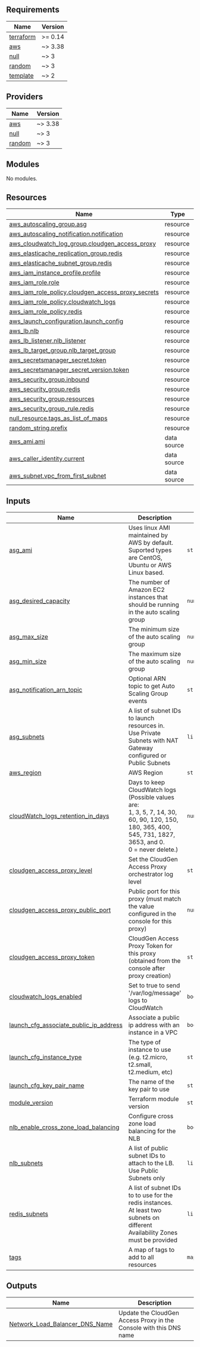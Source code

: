 ## Requirements

| Name | Version |
|------|---------|
| <a name="requirement_terraform"></a> [terraform](#requirement\_terraform) | >= 0.14 |
| <a name="requirement_aws"></a> [aws](#requirement\_aws) | ~> 3.38 |
| <a name="requirement_null"></a> [null](#requirement\_null) | ~> 3 |
| <a name="requirement_random"></a> [random](#requirement\_random) | ~> 3 |
| <a name="requirement_template"></a> [template](#requirement\_template) | ~> 2 |

## Providers

| Name | Version |
|------|---------|
| <a name="provider_aws"></a> [aws](#provider\_aws) | ~> 3.38 |
| <a name="provider_null"></a> [null](#provider\_null) | ~> 3 |
| <a name="provider_random"></a> [random](#provider\_random) | ~> 3 |

## Modules

No modules.

## Resources

| Name | Type |
|------|------|
| [aws_autoscaling_group.asg](https://registry.terraform.io/providers/hashicorp/aws/latest/docs/resources/autoscaling_group) | resource |
| [aws_autoscaling_notification.notification](https://registry.terraform.io/providers/hashicorp/aws/latest/docs/resources/autoscaling_notification) | resource |
| [aws_cloudwatch_log_group.cloudgen_access_proxy](https://registry.terraform.io/providers/hashicorp/aws/latest/docs/resources/cloudwatch_log_group) | resource |
| [aws_elasticache_replication_group.redis](https://registry.terraform.io/providers/hashicorp/aws/latest/docs/resources/elasticache_replication_group) | resource |
| [aws_elasticache_subnet_group.redis](https://registry.terraform.io/providers/hashicorp/aws/latest/docs/resources/elasticache_subnet_group) | resource |
| [aws_iam_instance_profile.profile](https://registry.terraform.io/providers/hashicorp/aws/latest/docs/resources/iam_instance_profile) | resource |
| [aws_iam_role.role](https://registry.terraform.io/providers/hashicorp/aws/latest/docs/resources/iam_role) | resource |
| [aws_iam_role_policy.cloudgen_access_proxy_secrets](https://registry.terraform.io/providers/hashicorp/aws/latest/docs/resources/iam_role_policy) | resource |
| [aws_iam_role_policy.cloudwatch_logs](https://registry.terraform.io/providers/hashicorp/aws/latest/docs/resources/iam_role_policy) | resource |
| [aws_iam_role_policy.redis](https://registry.terraform.io/providers/hashicorp/aws/latest/docs/resources/iam_role_policy) | resource |
| [aws_launch_configuration.launch_config](https://registry.terraform.io/providers/hashicorp/aws/latest/docs/resources/launch_configuration) | resource |
| [aws_lb.nlb](https://registry.terraform.io/providers/hashicorp/aws/latest/docs/resources/lb) | resource |
| [aws_lb_listener.nlb_listener](https://registry.terraform.io/providers/hashicorp/aws/latest/docs/resources/lb_listener) | resource |
| [aws_lb_target_group.nlb_target_group](https://registry.terraform.io/providers/hashicorp/aws/latest/docs/resources/lb_target_group) | resource |
| [aws_secretsmanager_secret.token](https://registry.terraform.io/providers/hashicorp/aws/latest/docs/resources/secretsmanager_secret) | resource |
| [aws_secretsmanager_secret_version.token](https://registry.terraform.io/providers/hashicorp/aws/latest/docs/resources/secretsmanager_secret_version) | resource |
| [aws_security_group.inbound](https://registry.terraform.io/providers/hashicorp/aws/latest/docs/resources/security_group) | resource |
| [aws_security_group.redis](https://registry.terraform.io/providers/hashicorp/aws/latest/docs/resources/security_group) | resource |
| [aws_security_group.resources](https://registry.terraform.io/providers/hashicorp/aws/latest/docs/resources/security_group) | resource |
| [aws_security_group_rule.redis](https://registry.terraform.io/providers/hashicorp/aws/latest/docs/resources/security_group_rule) | resource |
| [null_resource.tags_as_list_of_maps](https://registry.terraform.io/providers/hashicorp/null/latest/docs/resources/resource) | resource |
| [random_string.prefix](https://registry.terraform.io/providers/hashicorp/random/latest/docs/resources/string) | resource |
| [aws_ami.ami](https://registry.terraform.io/providers/hashicorp/aws/latest/docs/data-sources/ami) | data source |
| [aws_caller_identity.current](https://registry.terraform.io/providers/hashicorp/aws/latest/docs/data-sources/caller_identity) | data source |
| [aws_subnet.vpc_from_first_subnet](https://registry.terraform.io/providers/hashicorp/aws/latest/docs/data-sources/subnet) | data source |

## Inputs

| Name | Description | Type | Default | Required |
|------|-------------|------|---------|:--------:|
| <a name="input_asg_ami"></a> [asg\_ami](#input\_asg\_ami) | Uses linux AMI maintained by AWS by default.<br>  Suported types are CentOS, Ubuntu or AWS Linux based. | `string` | `"amazonlinux2"` | no |
| <a name="input_asg_desired_capacity"></a> [asg\_desired\_capacity](#input\_asg\_desired\_capacity) | The number of Amazon EC2 instances that should be running in the auto scaling group | `number` | `3` | no |
| <a name="input_asg_max_size"></a> [asg\_max\_size](#input\_asg\_max\_size) | The minimum size of the auto scaling group | `number` | `3` | no |
| <a name="input_asg_min_size"></a> [asg\_min\_size](#input\_asg\_min\_size) | The maximum size of the auto scaling group | `number` | `3` | no |
| <a name="input_asg_notification_arn_topic"></a> [asg\_notification\_arn\_topic](#input\_asg\_notification\_arn\_topic) | Optional ARN topic to get Auto Scaling Group events | `string` | `""` | no |
| <a name="input_asg_subnets"></a> [asg\_subnets](#input\_asg\_subnets) | A list of subnet IDs to launch resources in.<br>  Use Private Subnets with NAT Gateway configured or Public Subnets | `list(any)` | n/a | yes |
| <a name="input_aws_region"></a> [aws\_region](#input\_aws\_region) | AWS Region | `string` | n/a | yes |
| <a name="input_cloudWatch_logs_retention_in_days"></a> [cloudWatch\_logs\_retention\_in\_days](#input\_cloudWatch\_logs\_retention\_in\_days) | Days to keep CloudWatch logs (Possible values are:<br>    1, 3, 5, 7, 14, 30, 60, 90, 120, 150, 180, 365, 400, 545, 731, 1827, 3653, and 0.<br>    0 = never delete.) | `number` | `7` | no |
| <a name="input_cloudgen_access_proxy_level"></a> [cloudgen\_access\_proxy\_level](#input\_cloudgen\_access\_proxy\_level) | Set the CloudGen Access Proxy orchestrator log level | `string` | `"info"` | no |
| <a name="input_cloudgen_access_proxy_public_port"></a> [cloudgen\_access\_proxy\_public\_port](#input\_cloudgen\_access\_proxy\_public\_port) | Public port for this proxy (must match the value configured in the console for this proxy) | `number` | `443` | no |
| <a name="input_cloudgen_access_proxy_token"></a> [cloudgen\_access\_proxy\_token](#input\_cloudgen\_access\_proxy\_token) | CloudGen Access Proxy Token for this proxy (obtained from the console after proxy creation) | `string` | n/a | yes |
| <a name="input_cloudwatch_logs_enabled"></a> [cloudwatch\_logs\_enabled](#input\_cloudwatch\_logs\_enabled) | Set to true to send '/var/log/message' logs to CloudWatch | `bool` | `true` | no |
| <a name="input_launch_cfg_associate_public_ip_address"></a> [launch\_cfg\_associate\_public\_ip\_address](#input\_launch\_cfg\_associate\_public\_ip\_address) | Associate a public ip address with an instance in a VPC | `bool` | `false` | no |
| <a name="input_launch_cfg_instance_type"></a> [launch\_cfg\_instance\_type](#input\_launch\_cfg\_instance\_type) | The type of instance to use (e.g. t2.micro, t2.small, t2.medium, etc) | `string` | `"t2.small"` | no |
| <a name="input_launch_cfg_key_pair_name"></a> [launch\_cfg\_key\_pair\_name](#input\_launch\_cfg\_key\_pair\_name) | The name of the key pair to use | `string` | n/a | yes |
| <a name="input_module_version"></a> [module\_version](#input\_module\_version) | Terraform module version | `string` | `"v1.2.1"` | no |
| <a name="input_nlb_enable_cross_zone_load_balancing"></a> [nlb\_enable\_cross\_zone\_load\_balancing](#input\_nlb\_enable\_cross\_zone\_load\_balancing) | Configure cross zone load balancing for the NLB | `bool` | `false` | no |
| <a name="input_nlb_subnets"></a> [nlb\_subnets](#input\_nlb\_subnets) | A list of public subnet IDs to attach to the LB. Use Public Subnets only | `list(string)` | n/a | yes |
| <a name="input_redis_subnets"></a> [redis\_subnets](#input\_redis\_subnets) | A list of subnet IDs to to use for the redis instances.<br>  At least two subnets on different Availability Zones must be provided | `list(any)` | `[]` | no |
| <a name="input_tags"></a> [tags](#input\_tags) | A map of tags to add to all resources | `map(string)` | `{}` | no |

## Outputs

| Name | Description |
|------|-------------|
| <a name="output_Network_Load_Balancer_DNS_Name"></a> [Network\_Load\_Balancer\_DNS\_Name](#output\_Network\_Load\_Balancer\_DNS\_Name) | Update the CloudGen Access Proxy in the Console with this DNS name |
